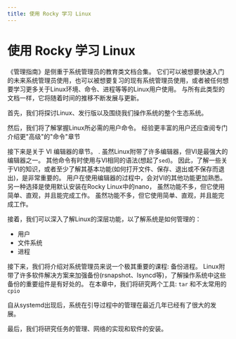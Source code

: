 ```yaml
---
title: 使用 Rocky 学习 Linux
---
```


# 使用 Rocky 学习 Linux

《管理指南》是侧重于系统管理员的教育类文档合集。 它们可以被想要快速入门的未来系统管理员使用，也可以被想要复习的现有系统管理员使用，或者被任何想要学习更多关于Linux环境、命令、进程等等的Linux用户使用。 与所有此类型的文档一样，它将随着时间的推移不断发展与更新。

首先，我们将探讨Linux、发行版以及围绕我们操作系统的整个生态系统。

然后，我们将了解掌握Linux所必需的用户命令。 经验更丰富的用户还应查阅专门介绍更"高级"的"命令"章节

接下来是关于 VI 编辑器的章节。 . 虽然Linux附带了许多编辑器，但VI是最强大的编辑器之一。 其他命令有时使用与VI相同的语法(想起了`sed`)。 因此，了解一些关于VI的知识，或者至少了解其基本功能(如何打开文件、保存、退出或不保存而退出)，是非常重要的。 用户在使用编辑器的过程中，会对VI的其他功能更加熟悉。 另一种选择是使用默认安装在Rocky Linux中的nano， 虽然功能不多，但它使用简单、直观，并且能完成工作。 虽然功能不多，但它使用简单、直观，并且能完成工作。

接着，我们可以深入了解Linux的深层功能，以了解系统是如何管理的：

* 用户
* 文件系统
* 进程

接下来，我们将介绍对系统管理员来说一个极其重要的课程: 备份进程。 Linux附带了许多软件解决方案来加强备份(rsnapshot、lsyncd等)，了解操作系统中这些备份的重要组件是有好处的。 在本章中，我们将研究两个工具: `tar` 和不太常用的 `cpio`

自从systemd出现后，系统在引导过程中的管理在最近几年已经有了很大的发展。


最后，我们将研究任务的管理、网络的实现和软件的安装。

